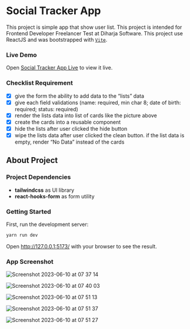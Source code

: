 # Social Tracker App
This project is simple app that show user list. This project is intended for Frontend Developer Freelancer Test at Diharja Software. This project use ReactJS and was bootstrapped with [`Vite`]([https://vitejs.dev/](https://vitejs.dev/)).

### Live Demo
Open [Social Tracker App Live](https://sweet-bombolone-4e538f.netlify.app/) to view it live.

### Checklist Requirement
- [x] give the form the ability to add data to the “lists” data
- [x] give each field validations (name: required, min char 8; date of birth: required; status: required)
- [x] render the lists data into list of cards like the picture above
- [x] create the cards into a reusable component
- [x] hide the lists after user clicked the hide button
- [x] wipe the lists data after user clicked the clean button. if the list data is empty, render “No Data” instead of the cards 

## About Project

### Project Dependencies
- **tailwindcss** as UI library
- **react-hooks-form** as form utility


### Getting Started

First, run the development server:

```bash
yarn run dev
```

Open http://127.0.0.1:5173/ with your browser to see the result.

### App Screenshot
![Screenshot 2023-06-10 at 07 37 14](https://github.com/kikipratiwi/social-tracker/assets/20922216/d25d2c4f-b66e-4704-b830-8beda2dd8305)

![Screenshot 2023-06-10 at 07 40 03](https://github.com/kikipratiwi/social-tracker/assets/20922216/56d7cade-91c1-4936-b760-5f757702764c)

![Screenshot 2023-06-10 at 07 51 13](https://github.com/kikipratiwi/social-tracker/assets/20922216/77a234fb-51a0-4876-a41a-d2029eecf293)

![Screenshot 2023-06-10 at 07 51 37](https://github.com/kikipratiwi/social-tracker/assets/20922216/a6ac729d-1d85-4a28-a5c1-dc1052d90e76)

![Screenshot 2023-06-10 at 07 51 27](https://github.com/kikipratiwi/social-tracker/assets/20922216/2fe7247b-b6db-4af6-8fb5-8c7920745b5d)


